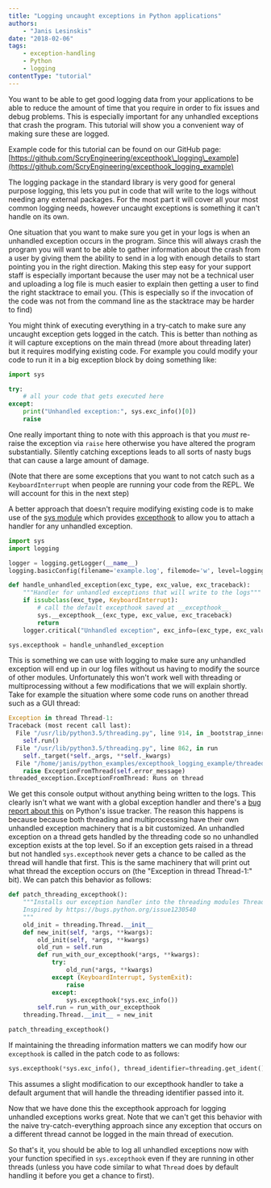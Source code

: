 ```yaml
---
title: "Logging uncaught exceptions in Python applications"
authors:
    - "Janis Lesinskis"
date: "2018-02-06"
tags:
    - exception-handling
    - Python
    - logging
contentType: "tutorial"
---
```


You want to be able to get good logging data from your applications to be able to reduce the amount of time that you require in order to fix issues and debug problems. This is especially important for any unhandled exceptions that crash the program. This tutorial will show you a convenient way of making sure these are logged.

<!-- end excerpt -->

Example code for this tutorial can be found on our GitHub page: [https://github.com/ScryEngineering/excepthook\_logging\_example](https://github.com/ScryEngineering/excepthook_logging_example)

The logging package in the standard library is very good for general purpose logging, this lets you put in code that will write to the logs without needing any external packages. For the most part it will cover all your most common logging needs, however uncaught exceptions is something it can't handle on its own.

One situation that you want to make sure you get in your logs is when an unhandled exception occurs in the program. Since this will always crash the program you will want to be able to gather information about the crash from a user by giving them the ability to send in a log with enough details to start pointing you in the right direction. Making this step easy for your support staff is especially important because the user may not be a technical user and uploading a log file is much easier to explain then getting a user to find the right stacktrace to email you. (This is especially so if the invocation of the code was not from the command line as the stacktrace may be harder to find)

You might think of executing everything in a try-catch to make sure any uncaught exception gets logged in the catch. This is better than nothing as it will capture exceptions on the main thread (more about threading later) but it requires modifying existing code. For example you could modify your code to run it in a big exception block by doing something like:

```python
import sys

try:
    # all your code that gets executed here
except:
    print("Unhandled exception:", sys.exc_info()[0])
    raise
```

One really important thing to note with this approach is that you *must* re-raise the exception via `raise` here otherwise you have altered the program substantially. Silently catching exceptions leads to all sorts of nasty bugs that can cause a large amount of damage.

(Note that there are some exceptions that you want to not catch such as a `KeyboardInterrupt` when people are running your code from the REPL. We will account for this in the next step)

A better approach that doesn't require modifying existing code is to make use of the [sys module](https://docs.python.org/3/library/sys.html) which provides [excepthook](https://docs.python.org/3/library/sys.html#sys.excepthook) to allow you to attach a handler for any unhandled exception.

```python
import sys
import logging

logger = logging.getLogger(__name__)
logging.basicConfig(filename='example.log', filemode='w', level=logging.DEBUG)

def handle_unhandled_exception(exc_type, exc_value, exc_traceback):
    """Handler for unhandled exceptions that will write to the logs"""
    if issubclass(exc_type, KeyboardInterrupt):
        # call the default excepthook saved at __excepthook__
        sys.__excepthook__(exc_type, exc_value, exc_traceback)
        return
    logger.critical("Unhandled exception", exc_info=(exc_type, exc_value, exc_traceback))

sys.excepthook = handle_unhandled_exception
```

This is something we can use with logging to make sure any unhandled exception will end up in our log files without us having to modify the source of other modules. Unfortunately this won't work well with threading or multiprocessing without a few modifications that we will explain shortly. Take for example the situation where some code runs on another thread such as a GUI thread:

```python
Exception in thread Thread-1:
Traceback (most recent call last):
  File "/usr/lib/python3.5/threading.py", line 914, in _bootstrap_inner
    self.run()
  File "/usr/lib/python3.5/threading.py", line 862, in run
    self._target(*self._args, **self._kwargs)
  File "/home/janis/python_examples/excepthook_logging_example/threaded_exception.py", line 9, in run
    raise ExceptionFromThread(self.error_message)
threaded_exception.ExceptionFromThread: Runs on thread
```

We get this console output without anything being written to the logs. This clearly isn't what we want with a global exception handler and there's a [bug report about this](https://bugs.python.org/issue1230540) on Python's issue tracker. The reason this happens is because because both threading and multiprocessing have their own unhandled exception machinery that is a bit customized. An unhandled exception on a thread gets handled by the threading code so no unhandled exception exists at the top level. So if an exception gets raised in a thread but not handled `sys.excepthook` never gets a chance to be called as the thread will handle that first. This is the same machinery that will print out what thread the exception occurs on (the "Exception in thread Thread-1:" bit). We can patch this behavior as follows:

```python
def patch_threading_excepthook():
    """Installs our exception handler into the threading modules Thread object
    Inspired by https://bugs.python.org/issue1230540
    """
    old_init = threading.Thread.__init__
    def new_init(self, *args, **kwargs):
        old_init(self, *args, **kwargs)
        old_run = self.run
        def run_with_our_excepthook(*args, **kwargs):
            try:
                old_run(*args, **kwargs)
            except (KeyboardInterrupt, SystemExit):
                raise
            except:
                sys.excepthook(*sys.exc_info())
        self.run = run_with_our_excepthook
    threading.Thread.__init__ = new_init

patch_threading_excepthook()
```

If maintaining the threading information matters we can modify how our `excepthook` is called in the patch code to as follows:

```python
sys.excepthook(*sys.exc_info(), thread_identifier=threading.get_ident())
```

This assumes a slight modification to our excepthook handler to take a default argument that will handle the threading identifier passed into it.

Now that we have done this the excepthook approach for logging unhandled exceptions works great. Note that we can't get this behavior with the naive try-catch-everything approach since any exception that occurs on a different thread cannot be logged in the main thread of execution.

So that's it, you should be able to log all unhandled exceptions now with your function specified in `sys.excepthook` even if they are running in other threads (unless you have code similar to what `Thread` does by default handling it before you get a chance to first).
